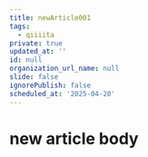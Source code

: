```yaml
---
title: newArticle001
tags:
  - qiiiita
private: true
updated_at: ''
id: null
organization_url_name: null
slide: false
ignorePublish: false
scheduled_at: '2025-04-20'
---
```

# new article body
